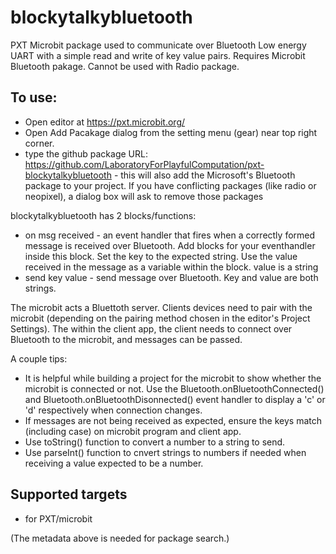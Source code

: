 # blockytalkybluetooth

PXT Microbit package used to communicate over Bluetooth Low energy UART with a simple read and write of key value pairs. Requires Microbit Bluetooth pakage. Cannot be used with Radio package.

## To use:
* Open editor at https://pxt.microbit.org/
* Open Add Pacakage dialog from the setting menu (gear) near top right corner.
* type the github package URL: https://github.com/LaboratoryForPlayfulComputation/pxt-blockytalkybluetooth - this will also add the Microsoft's Bluetooth package to your project. If you have conflicting packages (like radio or  neopixel), a dialog box will ask to remove those packages

blockytalkybluetooth has 2 blocks/functions:
* on msg received - an event handler that fires when a correctly formed message is received over Bluetooth. Add blocks for your eventhandler inside this block. Set the key to the expected string. Use the value received in the message as a variable within the block. value is a string
* send key value - send message over Bluetooth. Key and value are both strings. 

The microbit acts a Bluettoth server. Clients devices need to pair with the microbit (depending on the pairing method chosen in the editor's Project Settings). The within the client app, the client needs to connect over Bluetooth to the microbit, and messages can be passed. 

A couple tips:
* It is helpful while building a project for the microbit to show whether the microbit is connected or not. Use the Bluetooth.onBluetoothConnected() and Bluetooth.onBluetoothDisonnected() event handler  to display a 'c' or 'd' respectively when connection changes.
* If messages are not being received as expected, ensure the keys match (including case) on microbit program and client app. 
* Use toString() function to convert a number to a string to send.
* Use parseInt() function to cnvert strings to numbers if needed when receiving a value expected to be a number.



## Supported targets
* for PXT/microbit

(The metadata above is needed for package search.)
